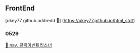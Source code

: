 ## FrontEnd
[ukey77 github addredd 📌] (https://ukey77.github.io/html_std/)   
### 0529   
[🔅 nav, 클릭이벤트리스너](https://ukey77.github.io/html_std/0529-3_nav.html)